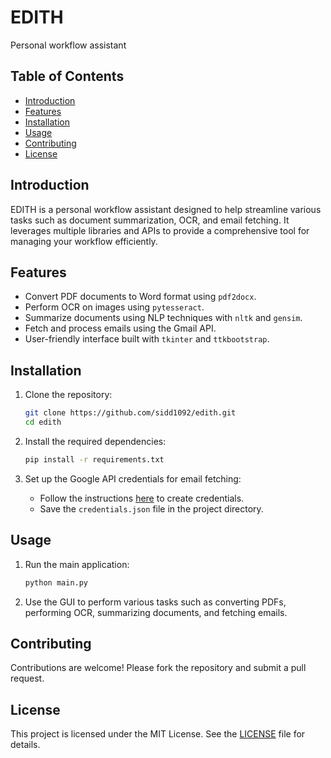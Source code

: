 # EDITH

Personal workflow assistant

## Table of Contents

- [Introduction](#introduction)
- [Features](#features)
- [Installation](#installation)
- [Usage](#usage)
- [Contributing](#contributing)
- [License](#license)

## Introduction

EDITH is a personal workflow assistant designed to help streamline various tasks such as document summarization, OCR, and email fetching. It leverages multiple libraries and APIs to provide a comprehensive tool for managing your workflow efficiently.

## Features

- Convert PDF documents to Word format using `pdf2docx`.
- Perform OCR on images using `pytesseract`.
- Summarize documents using NLP techniques with `nltk` and `gensim`.
- Fetch and process emails using the Gmail API.
- User-friendly interface built with `tkinter` and `ttkbootstrap`.

## Installation

1. Clone the repository:
    ```sh
    git clone https://github.com/sidd1092/edith.git
    cd edith
    ```

2. Install the required dependencies:
    ```sh
    pip install -r requirements.txt
    ```

3. Set up the Google API credentials for email fetching:
    - Follow the instructions [here](https://developers.google.com/gmail/api/quickstart/python) to create credentials.
    - Save the `credentials.json` file in the project directory.

## Usage

1. Run the main application:
    ```sh
    python main.py
    ```

2. Use the GUI to perform various tasks such as converting PDFs, performing OCR, summarizing documents, and fetching emails.

## Contributing

Contributions are welcome! Please fork the repository and submit a pull request.

## License

This project is licensed under the MIT License. See the [LICENSE](LICENSE) file for details.